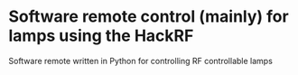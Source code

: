 # Software remote control (mainly) for lamps using the HackRF
Software remote written in Python for controlling RF controllable lamps

